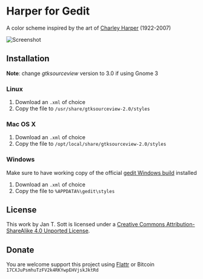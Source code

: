 # Harper for Gedit

A color scheme inspired by the art of [Charley Harper](http://en.wikipedia.org/wiki/Charley_Harper) (1922-2007)

![Screenshot](https://raw.github.com/idleberg/Harper-Gedit/master/images/screenshot.png)

## Installation

__Note__: change *gtksourceview* version to 3.0 if using Gnome 3

### Linux

1. Download an `.xml` of choice
2. Copy the file to `/usr/share/gtksourceview-2.0/styles`

### Mac OS X

1. Download an `.xml` of choice
2. Copy the file to `/opt/local/share/gtksourceview-2.0/styles`

### Windows

Make sure to have working copy of the official [gedit Windows build](http://live.gnome.org/Gedit/Windows) installed

1. Download an `.xml` of choice
2. Copy the file to `%APPDATA%\gedit\styles`

## License

This work by Jan T. Sott is licensed under a [Creative Commons Attribution-ShareAlike 4.0 Unported License](http://creativecommons.org/licenses/by-sa/4.0/deed.en_US).

## Donate

You are welcome support this project using [Flattr](https://flattr.com/submit/auto?user_id=idleberg&url=https://github.com/idleberg/Harper-Gedit) or Bitcoin `17CXJuPsmhuTzFV2k4RKYwpEHVjskJktRd`